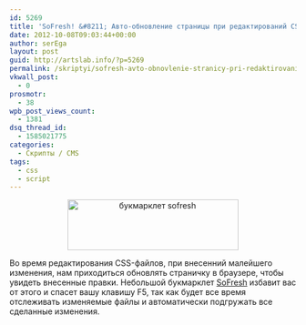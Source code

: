 ```yaml
---
id: 5269
title: 'SoFresh! &#8211; Авто-обновление страницы при редактирований CSS-файла'
date: 2012-10-08T09:03:44+00:00
author: serEga
layout: post
guid: http://artslab.info/?p=5269
permalink: /skriptyi/sofresh-avto-obnovlenie-stranicy-pri-redaktirovanij-css-fajla/
vkwall_post:
  - 0
prosmotr:
  - 38
wpb_post_views_count:
  - 1381
dsq_thread_id:
  - 1585021775
categories:
  - Скрипты / CMS
tags:
  - css
  - script
---
```

<center>
  <a href="http://img.artslab.info/sofresh_css.png"><img src="http://img.artslab.info/sofresh_css-300x89.png" alt="букмарклет sofresh" title="sofresh_css" width="300" height="89" class="aligncenter size-medium wp-image-5319" srcset="http://img.artslab.info/sofresh_css-300x89.png 300w, http://img.artslab.info/sofresh_css.png 478w" sizes="(max-width: 300px) 100vw, 300px" /></a>
</center>

Во время редактирования CSS-файлов, при внесенний малейшего изменения, нам приходиться обновлять страничку в браузере, чтобы увидеть внесенные правки. Небольшой букмарклет [SoFresh](http://sofresh.redpik.net/) избавит вас от этого и спасет вашу клавишу F5, так как будет все время отслеживать изменяемые файлы и автоматически подгружать все сделанные изменения.